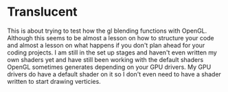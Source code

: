 # Translucent

This is about trying to test how the gl blending functions with OpenGL. Although this seems to be almost a lesson on how to structure your code and almost a lesson on what
happens if you don't plan ahead for your coding projects. I am still in the set up stages and haven't even written my own shaders yet and have still been working with the default shaders OpenGL sometimes generates depending on your GPU drivers. My GPU drivers do have a default shader on it so I don't even need to have a shader written to start drawing verticies.
